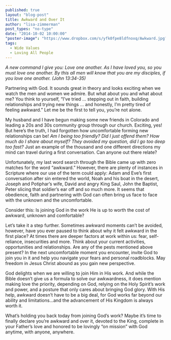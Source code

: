 ```yaml
---
published: true
layout: "blog-post"
title: Awkward and Over It
author: "lisa-zimmerman"
post_types: "no-type"
date: "2014-10-02 10:00:00"
"poster-image": "https://www.dropbox.com/s/yfk0fpe8ldfnoxq/Awkward.jpg?dl=0"
tags: 
  - Wide Values
  - Loving All People
---
```


*A new command I give you: Love one another.  As I have loved you, so you must love one another.  By this all men will know that you are my disciples, if you love one another. (John 13:34-35)* 

Partnering with God.  It sounds great in theory and looks exciting when we watch the men and women we admire.  But what about you and what about me?  You think to yourself, “I’ve tried ... stepping out in faith, building relationships and trying new things ... and honestly, I’m pretty tired of feeling awkward.”  Let me be the first to tell you, you’re not alone.

My husband and I have begun making some new friends in Colorado and leading a 20s and 30s community group through our church.  Exciting, yes!  But here’s the truth, I had forgotten how uncomfortable forming new relationships can be!  *Am I being too friendly?  Did I just offend them?  How much do I share about myself?  They avoided my question, did I go too deep too fast?*  Just an example of the thousand and one different directions my mind can travel during a first conversation.  Can anyone out there relate?

Unfortunately, my last word search through the Bible came up with zero matches for the word “awkward.”  However, there are plenty of instances in Scripture where our use of the term could apply: Adam and Eve’s first conversation after sin entered the world, Noah and his boat in the desert, Joseph and Potiphar’s wife, David and angry King Saul, John the Baptist, Peter slicing that soldier’s ear off and so much more.  It seems that obedience, faith and partnering with God can often bring us face to face with the unknown and the uncomfortable.

Consider this: Is joining God in the work He is up to worth the cost of awkward, unknown and comfortable?     

Let’s take it a step further.  Sometimes awkward moments can’t be avoided, however, have you ever paused to think about why it felt awkward in the first place?  At times there are deeper factors at work within us: fear, self-reliance, insecurities and more.  Think about your current activities, opportunities and relationships.  Are any of the pests mentioned above present?  In the next uncomfortable moment you encounter, invite God to join you in it and help you navigate your fears and personal roadblocks.  May freedom in Jesus Christ abound as you gain new perspective.

God delights when we are willing to join Him in His work.  And while the Bible doesn’t give us a formula to solve our awkwardness, it does mention making love the priority, depending on God, relying on the Holy Spirit’s work and power, and a posture that only cares about bringing God glory.  With His help, awkward doesn’t have to be a big deal, for God works far beyond our ability and limitations…and the advancement of His Kingdom is always worth it.

What’s holding you back today from joining God’s work?  Maybe it’s time to finally declare you’re awkward and over it, devoted to the King, complete in your Father’s love and honored to be lovingly “on mission” with God anytime, with anyone, anywhere.